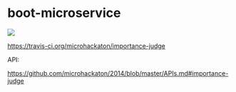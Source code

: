 boot-microservice
=======================

![](https://api.travis-ci.org/microhackaton/importance-judge.svg)

https://travis-ci.org/microhackaton/importance-judge

API:

https://github.com/microhackaton/2014/blob/master/APIs.md#importance-judge

